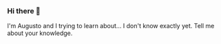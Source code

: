 ### Hi there 👋

I'm Augusto and I trying to learn about... I don't know exactly yet. Tell me about your knowledge. 
